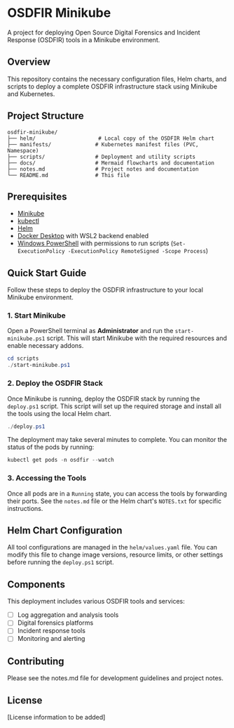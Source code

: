 # OSDFIR Minikube

A project for deploying Open Source Digital Forensics and Incident Response (OSDFIR) tools in a Minikube environment.

## Overview

This repository contains the necessary configuration files, Helm charts, and scripts to deploy a complete OSDFIR infrastructure stack using Minikube and Kubernetes.

## Project Structure

```
osdfir-minikube/
├── helm/                    # Local copy of the OSDFIR Helm chart
├── manifests/              # Kubernetes manifest files (PVC, Namespace)
├── scripts/                # Deployment and utility scripts
├── docs/                   # Mermaid flowcharts and documentation
├── notes.md                # Project notes and documentation
└── README.md               # This file
```

## Prerequisites

- [Minikube](https://minikube.sigs.k8s.io/docs/start/)
- [kubectl](https://kubernetes.io/docs/tasks/tools/)
- [Helm](https://helm.sh/docs/intro/install/)
- [Docker Desktop](https://www.docker.com/products/docker-desktop/) with WSL2 backend enabled
- [Windows PowerShell](https://docs.microsoft.com/en-us/powershell/) with permissions to run scripts (`Set-ExecutionPolicy -ExecutionPolicy RemoteSigned -Scope Process`)

## Quick Start Guide

Follow these steps to deploy the OSDFIR infrastructure to your local Minikube environment.

### 1. Start Minikube

Open a PowerShell terminal as **Administrator** and run the `start-minikube.ps1` script. This will start Minikube with the required resources and enable necessary addons.

```powershell
cd scripts
./start-minikube.ps1
```

### 2. Deploy the OSDFIR Stack

Once Minikube is running, deploy the OSDFIR stack by running the `deploy.ps1` script. This script will set up the required storage and install all the tools using the local Helm chart.

```powershell
./deploy.ps1
```

The deployment may take several minutes to complete. You can monitor the status of the pods by running:
```powershell
kubectl get pods -n osdfir --watch
```

### 3. Accessing the Tools

Once all pods are in a `Running` state, you can access the tools by forwarding their ports. See the `notes.md` file or the Helm chart's `NOTES.txt` for specific instructions.

## Helm Chart Configuration

All tool configurations are managed in the `helm/values.yaml` file. You can modify this file to change image versions, resource limits, or other settings before running the `deploy.ps1` script.

## Components

This deployment includes various OSDFIR tools and services:

- [ ] Log aggregation and analysis tools
- [ ] Digital forensics platforms
- [ ] Incident response tools
- [ ] Monitoring and alerting

## Contributing

Please see the notes.md file for development guidelines and project notes.

## License

[License information to be added] 